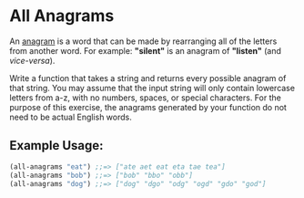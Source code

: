 # All Anagrams


An [anagram](https://en.wikipedia.org/wiki/Anagram) is a word that can be made by rearranging all of the letters from another word. For example: **"silent"** is an anagram of **"listen"** (and _vice-versa_).

Write a function that takes a string and returns every possible anagram of that string. You may assume that the input string will only contain lowercase letters from a-z, with no numbers, spaces, or special characters. For the purpose of this exercise, the anagrams generated by your function do not need to be actual English words.


## Example Usage:

```clojure
(all-anagrams "eat") ;;=> ["ate aet eat eta tae tea"]
(all-anagrams "bob") ;;=> ["bob" "bbo" "obb"]
(all-anagrams "dog") ;;=> ["dog" "dgo" "odg" "ogd" "gdo" "god"]
```
